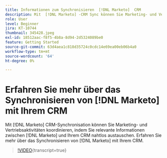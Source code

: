 ```yaml
---
title: Informationen zum Synchronisieren  [!DNL Marketo]  CRM
description: Mit  [!DNL Marketo] -CRM Sync können Sie Marketing- und Vertriebsaktivitäten koordinieren, indem Sie relevante Informationen nahtlos zwischen  [!DNL Marketo]  und Ihrem CRM austauschen. Erfahren Sie mehr über  [!DNL Marketo]  Synchronisierung mit Ihrem CRM.
role: User
level: Beginner
jira: KT-10744
thumbnail: 345428.jpeg
exl-id: 18512aac-f8f5-4b8a-8d94-2d5324089be0
feature: Getting Started
source-git-commit: 63d4aea1c818d35724c0cdc14e69ea00eb06b4a0
workflow-type: tm+mt
source-wordcount: '64'
ht-degree: 0%

---
```


# Erfahren Sie mehr über das Synchronisieren von [!DNL Marketo] mit Ihrem CRM

Mit [!DNL Marketo] CRM-Synchronisation können Sie Marketing- und Vertriebsaktivitäten koordinieren, indem Sie relevante Informationen zwischen [!DNL Marketo] und Ihrem CRM nahtlos austauschen. Erfahren Sie mehr über das Synchronisieren von [!DNL Marketo] mit Ihrem CRM.

>[!VIDEO](https://video.tv.adobe.com/v/345428/?quality=12&learn=on){transcript=true}
